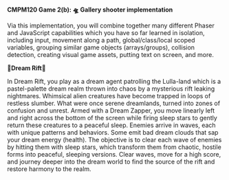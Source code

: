 **CMPM120 Game 2(b): 🛸 Gallery shooter implementation**

Via this implementation, you will combine together many different Phaser and JavaScript capabilities which you have so far learned in isolation, including input, movement along a path, global/class/local scoped variables, grouping similar game objects (arrays/groups), collision detection, creating visual game assets, putting text on screen, and more.

**🌟Dream Rift🌟**

In Dream Rift, you play as a dream agent patrolling the Lulla-land which is a pastel-palette dream realm thrown into chaos by a mysterious rift leaking nightmares. Whimsical alien creatures have become trapped in loops of restless slumber. What were once serene dreamlands, turned into zones of confusion and unrest. Armed with a Dream Zapper, you move linearly left and right across the bottom of the screen while firing sleep stars to gently return these creatures to a  peaceful sleep. Enemies arrive in waves, each with unique patterns and behaviors. Some emit bad dream clouds that sap your dream energy (health). The objective is to clear each wave of enemies by hitting them with sleep stars, which transform them from chaotic, hostile forms into peaceful, sleeping versions. Clear waves, move for a high score, and journey deeper into the dream world to find the source of the rift and restore harmony to the realm.